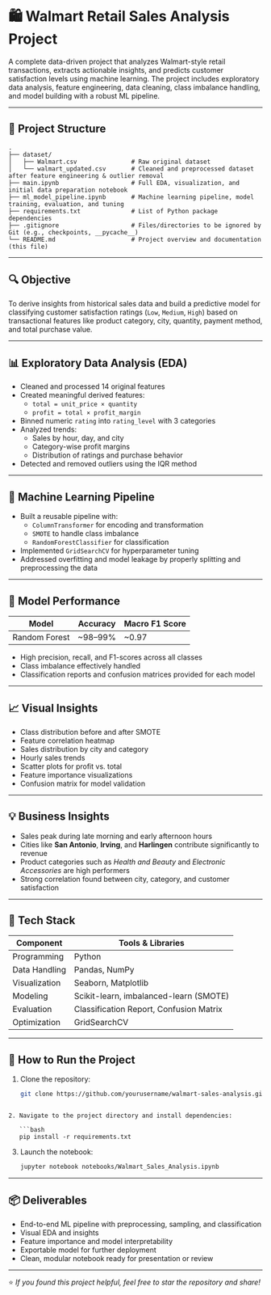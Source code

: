 
# 🛍️ Walmart Retail Sales Analysis Project

A complete data-driven project that analyzes Walmart-style retail transactions, extracts actionable insights, and predicts customer satisfaction levels using machine learning. The project includes exploratory data analysis, feature engineering, data cleaning, class imbalance handling, and model building with a robust ML pipeline.

---

## 📁 Project Structure
```
.
├── dataset/
│   ├── Walmart.csv               # Raw original dataset
│   └── walmart_updated.csv       # Cleaned and preprocessed dataset after feature engineering & outlier removal
├── main.ipynb                    # Full EDA, visualization, and initial data preparation notebook
├── ml_model_pipeline.ipynb       # Machine learning pipeline, model training, evaluation, and tuning
├── requirements.txt              # List of Python package dependencies
├── .gitignore                    # Files/directories to be ignored by Git (e.g., checkpoints, __pycache__)
└── README.md                     # Project overview and documentation (this file)
```
---

## 🔍 Objective

To derive insights from historical sales data and build a predictive model for classifying customer satisfaction ratings (`Low`, `Medium`, `High`) based on transactional features like product category, city, quantity, payment method, and total purchase value.

---

## 📊 Exploratory Data Analysis (EDA)

- Cleaned and processed 14 original features
- Created meaningful derived features:
  - `total = unit_price × quantity`
  - `profit = total × profit_margin`
- Binned numeric `rating` into `rating_level` with 3 categories
- Analyzed trends:
  - Sales by hour, day, and city
  - Category-wise profit margins
  - Distribution of ratings and purchase behavior
- Detected and removed outliers using the IQR method

---

## 🤖 Machine Learning Pipeline

- Built a reusable pipeline with:
  - `ColumnTransformer` for encoding and transformation
  - `SMOTE` to handle class imbalance
  - `RandomForestClassifier` for classification
- Implemented `GridSearchCV` for hyperparameter tuning
- Addressed overfitting and model leakage by properly splitting and preprocessing the data

---

## 🧪 Model Performance

| Model              | Accuracy | Macro F1 Score |
|-------------------|----------|----------------|
| Random Forest      | ~98–99%  | ~0.97          |


- High precision, recall, and F1-scores across all classes
- Class imbalance effectively handled
- Classification reports and confusion matrices provided for each model

---

## 📈 Visual Insights

- Class distribution before and after SMOTE
- Feature correlation heatmap
- Sales distribution by city and category
- Hourly sales trends
- Scatter plots for profit vs. total
- Feature importance visualizations
- Confusion matrix for model validation

---

## 💡 Business Insights

- Sales peak during late morning and early afternoon hours
- Cities like **San Antonio**, **Irving**, and **Harlingen** contribute significantly to revenue
- Product categories such as *Health and Beauty* and *Electronic Accessories* are high performers
- Strong correlation found between city, category, and customer satisfaction

---

## 🧰 Tech Stack

| Component       | Tools & Libraries                           |
|----------------|----------------------------------------------|
| Programming    | Python                                       |
| Data Handling  | Pandas, NumPy                                |
| Visualization  | Seaborn, Matplotlib                          |
| Modeling       | Scikit-learn, imbalanced-learn (SMOTE) |
| Evaluation     | Classification Report, Confusion Matrix     |
| Optimization   | GridSearchCV                                 |

---

## 🚀 How to Run the Project

1. Clone the repository:
   ```bash
   git clone https://github.com/yourusername/walmart-sales-analysis.git
```

2. Navigate to the project directory and install dependencies:

   ```bash
   pip install -r requirements.txt
   ```
3. Launch the notebook:

   ```bash
   jupyter notebook notebooks/Walmart_Sales_Analysis.ipynb
   ```

---

## 📦 Deliverables

* End-to-end ML pipeline with preprocessing, sampling, and classification
* Visual EDA and insights
* Feature importance and model interpretability
* Exportable model for further deployment
* Clean, modular notebook ready for presentation or review

---

⭐ *If you found this project helpful, feel free to star the repository and share!*
